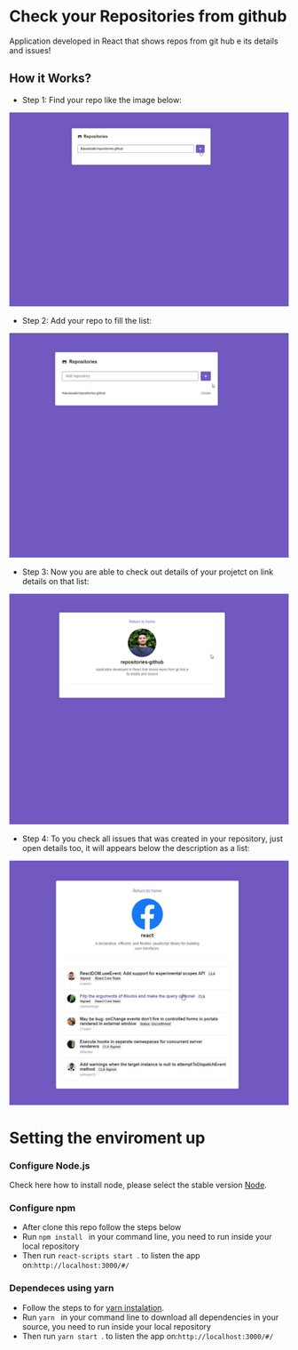 # Check your Repositories from github
Application developed in React that shows repos from git hub e its details and issues!

## How it Works?

* Step 1: Find your repo like the image below:
 <img src="./src/assets/readmeImages/Screen1.jpg" alt="alt text" width="600" >

* Step 2: Add your repo to fill the list:
 <img src="./src/assets/readmeImages/Screen2.jpg" alt="alt text" width="600" >

* Step 3: Now you are able to check out details of your projetct on link details on that list:
 <img src="./src/assets/readmeImages/Screen3.jpg" alt="alt text" width="600" >

* Step 4: To you check all issues that was created in your repository, just open details too, it will appears below the description as a list:
<img src="./src/assets/readmeImages/Screen5.jpg" alt="alt text" width="600" >

# Setting the enviroment up
### Configure Node.js
Check here how to install node, please select the stable version [Node](https://nodejs.org/en/).

### Configure npm
* After clone this repo follow the steps below
* Run ```npm install ``` in your command line, you need to run inside your local repository
* Then run ```react-scripts start ```. to listen the app on:```http://localhost:3000/#/```

### Dependeces using yarn
* Follow the steps to for [yarn instalation](https://nodejs.org/en/).
* Run ```yarn ``` in your command line to download all dependencies in your source, you need to run inside your local repository
* Then run ```yarn start ```. to listen the app on:```http://localhost:3000/#/```
